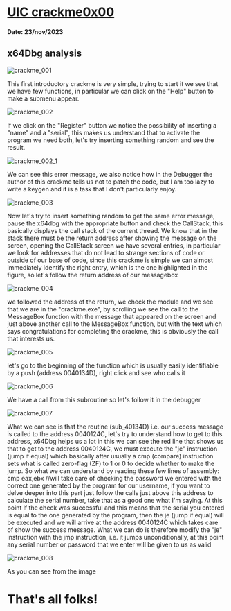 # [UIC crackme0x00](crackme0x00.exe)

#### Date: 23/nov/2023

## x64Dbg analysis
![crackme_001](uic-0x00-1.png)



This first introductory crackme is very simple, trying to start it we see that we have few functions, in particular we can click on the "Help" button to make a submenu appear.



![crackme_002](uic-0x00-2.png)



If we click on the "Register" button we notice the possibility of inserting a "name" and a "serial", this makes us understand that to activate the program we need both, let's try inserting something random and see the result.



![crackme_002_1](uic-0x00-2_1.png)



We can see this error message, we also notice how in the Debugger the author of this crackme tells us not to patch the code, but I am too lazy to write a keygen and it is a task that I don't particularly enjoy.



![crackme_003](uic-0x00-3.png)



Now let's try to insert something random to get the same error message, pause the x64dbg with the appropriate button and check the CallStack, this basically displays the call stack of the current thread.
We know that in the stack there must be the return address after showing the message on the screen, opening the CallStack screen we have several entries, in particular we look for addresses that do not lead to strange sections of code or outside of our base of code, since this crackme is simple we can almost immediately identify the right entry, which is the one highlighted in the figure, so let's follow the return address of our messagebox



![crackme_004](uic-0x00-4.png)



we followed the address of the return, we check the module and we see that we are in the "crackme.exe", by scrolling we see the call to the MessageBox function with the message that appeared on the screen and just above another call to the MessageBox function, but with the text which says congratulations for completing the crackme, this is obviously the call that interests us.



![crackme_005](uic-0x00-5.png)



let's go to the beginning of the function which is usually easily identifiable by a push (address 0040134D), right click and see who calls it



![crackme_006](uic-0x00-6.png)



We have a call from this subroutine so let's follow it in the debugger



![crackme_007](uic-0x00-7.png)



What we can see is that the routine (sub_40134D) i.e. our success message is called to the address 0040124C, let's try to understand how to get to this address, x64Dbg helps us a lot in this we can see the red line that shows us that to get to the address 0040124C, we must execute the "je" instruction (jump if equal) which basically after usually a cmp (compare) instruction sets what is called zero-flag (ZF) to 1 or 0 to decide whether to make the jump.
So what we can understand by reading these few lines of assembly:
cmp eax,ebx //will take care of checking the password we entered with the correct one generated by the program for our username, if you want to delve deeper into this part just follow the calls just above this address to calculate the serial number, take that as a good one what I'm saying.
At this point if the check was successful and this means that the serial you entered is equal to the one generated by the program, then the je (jump if equal) will be executed and we will arrive at the address 0040124C which takes care of show the success message.
What we can do is therefore modify the "je" instruction with the jmp instruction, i.e. it jumps unconditionally, at this point any serial number or password that we enter will be given to us as valid



![crackme_008](uic-0x00-8.png)



As you can see from the image
# That's all folks!
